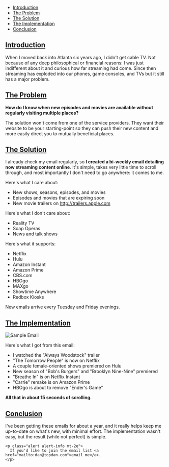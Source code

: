* [Introduction](#introduction)
* [The Problem](#the-problem)
* [The Solution](#the-solution)
* [The Implementation](#the-implementation)
* [Conclusion](#conclusion)

## [Introduction](#introduction)

When I moved back into Atlanta six years ago, I didn't get cable TV. Not because of any deep philosophical or financial reasons: I was just indifferent about it and curious how far streaming had come. Since then streaming  has exploded into our phones, game consoles, and TVs but it still has a major problem.

## [The Problem](#the-problem)

__How do I know when new episodes and movies are available without regularly visiting multiple places?__

The solution won't come from one of the service providers. They want their website to be your starting-point so they can push their new content and more easily direct you to mutually beneficial places.

## [The Solution](#the-solution)

I already check my email regularly, so __I created a bi-weekly email detailing now streaming content online__. It's simple, takes very little time to scroll through, and most importantly I don't need to go anywhere: it comes to me.

Here's what I care about:

* New shows, seasons, episodes, and movies
* Episodes and movies that are expiring soon
* New movie trailers on http://trailers.apple.com

Here's what I don't care about:

* Reality TV
* Soap Operas
* News and talk shows

Here's what it supports:

* Netflix
* Hulu
* Amazon Instant
* Amazon Prime
* CBS.com
* HBOgo
* MAXgo
* Showtime Anywhere
* Redbox Kiosks

New emails arrive every Tuesday and Friday evenings.

## [The Implementation](#the-implementation)

![Sample Email](email-2014-10-14.png)

Here's what I got from this email:

* I watched the "Always Woodstock" trailer
* "The Tomorrow People" is now on Netflix
* A couple female-oriented shows premiered on Hulu
* New season of "Bob's Burgers" and "Brooklyn Nine-Nine" premiered
* "Breathe In" is on Netflix Instant
* "Carrie" remake is on Amazon Prime
* HBOgo is about to remove "Ender's Game"

__All that in about 15 seconds of scrolling.__

## [Conclusion](#conclusion)

I've been getting these emails for about a year, and it really helps keep me up-to-date on what's new, with minimal effort. The implementation wasn't easy, but the result (while not perfect) is simple.

```raw
<p class="alert alert-info mt-2e">
  If you'd like to join the email list <a href="mailto:dan@topdan.com">email me</a>.
</p>
```

